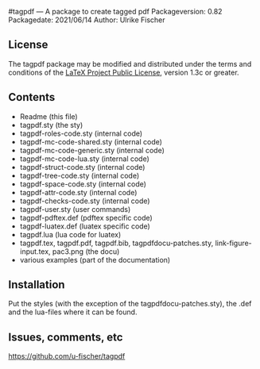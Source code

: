 #tagpdf — A package to create tagged pdf
Packageversion: 0.82 
Packagedate: 2021/06/14
Author: Ulrike Fischer

## License
The tagpdf package may be modified and distributed under the terms and conditions of the 
[LaTeX Project Public License](https://www.latex-project.org/lppl/), version 1.3c or greater.


## Contents

- Readme (this file)
- tagpdf.sty (the sty)
- tagpdf-roles-code.sty  (internal code)
- tagpdf-mc-code-shared.sty  (internal code)
- tagpdf-mc-code-generic.sty  (internal code)
- tagpdf-mc-code-lua.sty  (internal code)
- tagpdf-struct-code.sty  (internal code)
- tagpdf-tree-code.sty   (internal code)
- tagpdf-space-code.sty  (internal code)
- tagpdf-attr-code.sty   (internal code)
- tagpdf-checks-code.sty (internal code)
- tagpdf-user.sty        (user commands) 
- tagpdf-pdftex.def      (pdftex specific code)
- tagpdf-luatex.def      (luatex specific code)
- tagpdf.lua             (lua code for luatex)
- tagpdf.tex, tagpdf.pdf, tagpdf.bib, tagpdfdocu-patches.sty,
  link-figure-input.tex, pac3.png (the docu)
- various examples       (part of the documentation)   

## Installation

Put the styles (with the exception of the tagpdfdocu-patches.sty), 
the .def and the lua-files where it can be found.


## Issues, comments, etc

https://github.com/u-fischer/tagpdf
